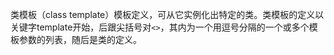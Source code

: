 类模板（class template）模板定义，可从它实例化出特定的类。类模板的定义以关键字template开始，后跟尖括号对`<>`，其内为一个用逗号分隔的一个或多个模板参数的列表，随后是类的定义。
